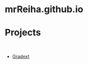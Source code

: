 mrReiha.github.io
=================
<h1>Projects</h1>
<br/>
<ul>
	<li><a href="mrreiha.github.io/gradext/">Gradext</a></li>
</ul>